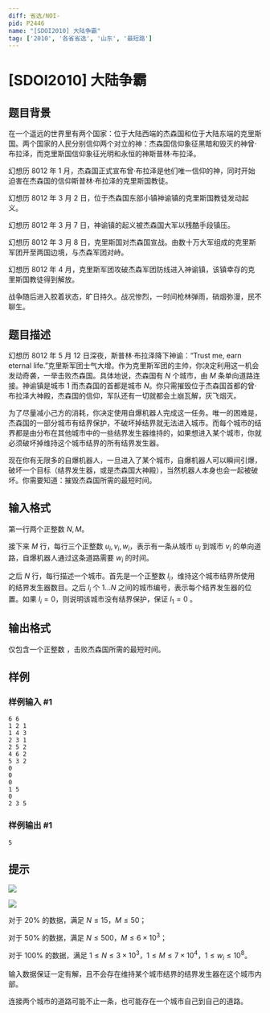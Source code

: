 ```yaml
---
diff: 省选/NOI-
pid: P2446
name: "[SDOI2010] 大陆争霸"
tag: ['2010', '各省省选', '山东', '最短路']
---
```

# [SDOI2010] 大陆争霸
## 题目背景

在一个遥远的世界里有两个国家：位于大陆西端的杰森国和位于大陆东端的克里斯国。两个国家的人民分别信仰两个对立的神：杰森国信仰象征黑暗和毁灭的神曾·布拉泽，而克里斯国信仰象征光明和永恒的神斯普林·布拉泽。

幻想历 $8012$ 年 $1$ 月，杰森国正式宣布曾·布拉泽是他们唯一信仰的神，同时开始迫害在杰森国的信仰斯普林·布拉泽的克里斯国教徒。

幻想历 $8012$ 年 $3$ 月 $2$ 日，位于杰森国东部小镇神谕镇的克里斯国教徒发动起义。

幻想历 $8012$ 年 $3$ 月 $7$ 日，神谕镇的起义被杰森国大军以残酷手段镇压。

幻想历 $8012$ 年 $3$ 月 $8$ 日，克里斯国对杰森国宣战。由数十万大军组成的克里斯军团开至两国边境，与杰森军团对峙。

幻想历 $8012$ 年 $4$ 月，克里斯军团攻破杰森军团防线进入神谕镇，该镇幸存的克里斯国教徒得到解放。

战争随后进入胶着状态，旷日持久。战况惨烈，一时间枪林弹雨，硝烟弥漫，民不聊生。
## 题目描述

幻想历 $8012$ 年 $5$ 月 $12$ 日深夜，斯普林·布拉泽降下神谕：“Trust me, earn eternal life.”克里斯军团士气大增。作为克里斯军团的主帅，你决定利用这一机会发动奇袭，一举击败杰森国。具体地说，杰森国有 $N$ 个城市，由 $M$ 条单向道路连接。神谕镇是城市 $1$ 而杰森国的首都是城市 $N$。你只需摧毁位于杰森国首都的曾·布拉泽大神殿，杰森国的信仰，军队还有一切就都会土崩瓦解，灰飞烟灭。

为了尽量减小己方的消耗，你决定使用自爆机器人完成这一任务。唯一的困难是，杰森国的一部分城市有结界保护，不破坏掉结界就无法进入城市。而每个城市的结界都是由分布在其他城市中的一些结界发生器维持的，如果想进入某个城市，你就必须破坏掉维持这个城市结界的所有结界发生器。

现在你有无限多的自爆机器人，一旦进入了某个城市，自爆机器人可以瞬间引爆，破坏一个目标（结界发生器，或是杰森国大神殿），当然机器人本身也会一起被破坏。你需要知道：摧毁杰森国所需的最短时间。

## 输入格式

第一行两个正整数 $N,M$。

接下来 $M$ 行，每行三个正整数 $u_i,v_i,w_i$，表示有一条从城市 $u_i$ 到城市 $v_i$ 的单向道路，自爆机器人通过这条道路需要 $w_i$ 的时间。

之后 $N$ 行，每行描述一个城市。首先是一个正整数 $l_i$，维持这个城市结界所使用的结界发生器数目。之后 $l_i$ 个 $1\ldots N$ 之间的城市编号，表示每个结界发生器的位置。如果 $l_i=0$，则说明该城市没有结界保护，保证 $l_1 = 0$ 。
## 输出格式

仅包含一个正整数 ，击败杰森国所需的最短时间。
## 样例

### 样例输入 #1
```
6 6
1 2 1
1 4 3
2 3 1
2 5 2
4 6 2
5 3 2
0
0
0
1 5
0
2 3 5
```
### 样例输出 #1
```
5
```
## 提示

![](https://cdn.luogu.com.cn/upload/pic/1590.png)

![](https://cdn.luogu.com.cn/upload/pic/1591.png)

对于 $20\%$ 的数据，满足 $N\leq 15$，$M≤50$；

对于 $50\%$ 的数据，满足 $N\leq 500$，$M\leq 6\times 10^3$；

对于 $100\%$ 的数据，满足 $1\leq N\leq 3\times 10^3$，$1\leq M\leq 7\times 10^4$，$1\leq w_i\leq 10^8$。

输入数据保证一定有解，且不会存在维持某个城市结界的结界发生器在这个城市内部。

连接两个城市的道路可能不止一条，也可能存在一个城市自己到自己的道路。
